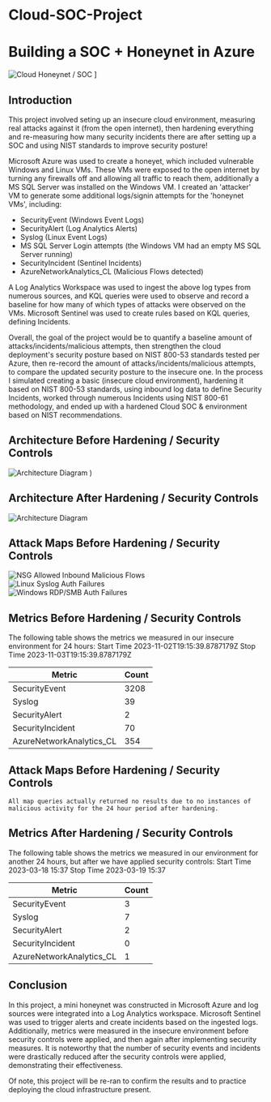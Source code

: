 # Cloud-SOC-Project

# Building a SOC + Honeynet in Azure
![Cloud Honeynet / SOC](https://github.com/pkure/Cloud-SOC-Project/assets/108906109/9ed0af00-d4cd-4837-9ef3-f9637890b4de)
]




## Introduction

This project involved seting up an insecure cloud environment, measuring real attacks against it (from the open internet), then hardening everything and re-measuring how many security incidents there are after setting up a SOC and using NIST standards to improve security posture!

Microsoft Azure was used to create a honeyet, which included vulnerable Windows and Linux VMs. These VMs were exposed to the open internet by turning any firewalls off and allowing all traffic to reach them, additionally a MS SQL Server was installed on the Windows VM. I created an 'attacker' VM to generate some additional logs/signin attempts for the 'honeynet VMs', including:

- SecurityEvent (Windows Event Logs)
- SecurityAlert (Log Analytics Alerts)
- Syslog (Linux Event Logs)
- MS SQL Server Login attempts (the Windows VM had an empty MS SQL Server running)
- SecurityIncident (Sentinel Incidents)
- AzureNetworkAnalytics_CL (Malicious Flows detected)

A Log Analytics Workspace was used to ingest the above log types from numerous sources, and KQL queries were used to observe and record a baseline for how many of which types of attacks were observed on the VMs. Microsoft Sentinel was used to create rules based on KQL queries, defining Incidents. 

Overall, the goal of the project would be to quantify a baseline amount of attacks/incidents/malicious attempts, then strengthen the cloud deployment's security posture based on NIST 800-53 standards tested per Azure, then re-record the amount of attacks/incidents/malicious attempts, to compare the updated security posture to the insecure one. In the process I simulated creating a basic (insecure cloud environment), hardening it based on NIST 800-53 standards, using inbound log data to define Security Incidents, worked through numerous Incidents using NIST 800-61 methodology, and ended up with a hardened Cloud SOC & environment based on NIST recommendations.


## Architecture Before Hardening / Security Controls
![Architecture Diagram](https://github.com/pkure/Cloud-SOC-Project/assets/108906109/79b6a7ff-9d1d-4eab-9bf2-d44c6ebffc62)
)

## Architecture After Hardening / Security Controls
![Architecture Diagram](https://github.com/pkure/Cloud-SOC-Project/assets/108906109/db60f6a9-ee22-4302-877d-a0d345564243)

## Attack Maps Before Hardening / Security Controls
![NSG Allowed Inbound Malicious Flows](https://github.com/pkure/Cloud-SOC-Project/assets/108906109/7d5de7dd-62e0-4bc7-836e-3ac08a11e896)<br>
![Linux Syslog Auth Failures](https://github.com/pkure/Cloud-SOC-Project/assets/108906109/d836299e-fc66-43af-ab92-fd55b7b5fbe1)<br>
![Windows RDP/SMB Auth Failures](https://github.com/pkure/Cloud-SOC-Project/assets/108906109/d238fcaa-8bb6-4d5d-bf23-d5ef22c895b7)<br>

## Metrics Before Hardening / Security Controls

The following table shows the metrics we measured in our insecure environment for 24 hours:
Start Time 2023-11-02T19:15:39.8787179Z
Stop Time 2023-11-03T19:15:39.8787179Z

| Metric                   | Count
| ------------------------ | -----
| SecurityEvent            | 3208
| Syslog                   | 39
| SecurityAlert            | 2
| SecurityIncident         | 70
| AzureNetworkAnalytics_CL | 354

## Attack Maps Before Hardening / Security Controls

```All map queries actually returned no results due to no instances of malicious activity for the 24 hour period after hardening.```

## Metrics After Hardening / Security Controls

The following table shows the metrics we measured in our environment for another 24 hours, but after we have applied security controls:
Start Time 2023-03-18 15:37
Stop Time	2023-03-19 15:37

| Metric                   | Count
| ------------------------ | -----
| SecurityEvent            | 3
| Syslog                   | 7
| SecurityAlert            | 2
| SecurityIncident         | 0
| AzureNetworkAnalytics_CL | 1

## Conclusion

In this project, a mini honeynet was constructed in Microsoft Azure and log sources were integrated into a Log Analytics workspace. Microsoft Sentinel was used to trigger alerts and create incidents based on the ingested logs. Additionally, metrics were measured in the insecure environment before security controls were applied, and then again after implementing security measures. It is noteworthy that the number of security events and incidents were drastically reduced after the security controls were applied, demonstrating their effectiveness.

Of note, this project will be re-ran to confirm the results and to practice deploying the cloud infrastructure present.
